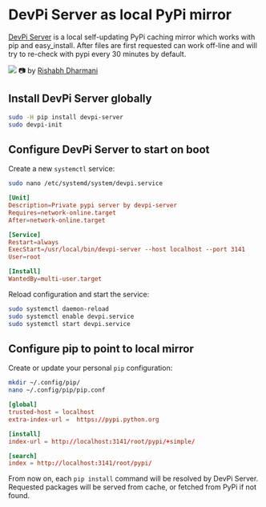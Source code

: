 # DevPi Server as local PyPi mirror

[DevPi Server](https://pypi.org/project/devpi-server/) is a local self-updating PyPi caching mirror which works with pip and easy_install. After files are first requested can work off-line and will try to re-check with pypi every 30 minutes by default.

![](https://images.unsplash.com/photo-1630086444439-97f3e422cc13?ixlib=rb-4.0.3&ixid=MnwxMjA3fDB8MHxwaG90by1wYWdlfHx8fGVufDB8fHx8&auto=format&fit=crop&w=1511&q=80)
📷 by [Rishabh Dharmani](https://unsplash.com/@rishabhdharmani)

## Install DevPi Server globally

```bash
sudo -H pip install devpi-server
sudo devpi-init
```

## Configure DevPi Server to start on boot

Create a new `systemctl` service:
```bash
sudo nano /etc/systemd/system/devpi.service
```
```toml
[Unit]
Description=Private pypi server by devpi-server
Requires=network-online.target
After=network-online.target

[Service]
Restart=always
ExecStart=/usr/local/bin/devpi-server --host localhost --port 3141
User=root

[Install]
WantedBy=multi-user.target
```

Reload configuration and start the service:
```bash
sudo systemctl daemon-reload
sudo systemctl enable devpi.service
sudo systemctl start devpi.service
```

## Configure pip to point to local mirror

Create or update your personal `pip` configuration:
```bash
mkdir ~/.config/pip/
nano ~/.config/pip/pip.conf
```
```toml
[global]
trusted-host = localhost
extra-index-url =  https://pypi.python.org

[install]
index-url = http://localhost:3141/root/pypi/+simple/

[search]
index = http://localhost:3141/root/pypi/
```

From now on, each `pip install` command will be resolved by DevPi Server. Requested packages will be served from cache, or fetched from PyPi if not found.
